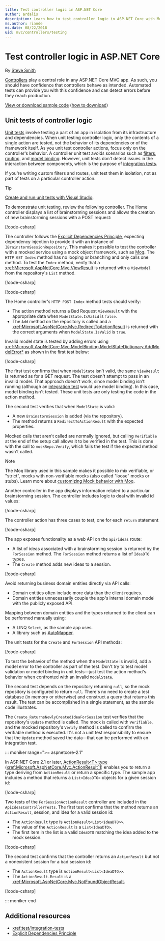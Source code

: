 ```yaml
---
title: Test controller logic in ASP.NET Core
author: ardalis
description: Learn how to test controller logic in ASP.NET Core with Moq and xUnit.
ms.author: riande
ms.date: 08/22/2018
uid: mvc/controllers/testing
---
```

# Test controller logic in ASP.NET Core

By [Steve Smith](https://ardalis.com/)

[Controllers](xref:mvc/controllers/actions) play a central role in any ASP.NET Core MVC app. As such, you should have confidence that controllers behave as intended. Automated tests can provide you with this confidence and can detect errors before they reach production.

[View or download sample code](https://github.com/aspnet/Docs/tree/master/aspnetcore/mvc/controllers/testing/sample) ([how to download](xref:tutorials/index#how-to-download-a-sample))

## Unit tests of controller logic

[Unit tests](/dotnet/articles/core/testing/unit-testing-with-dotnet-test) involve testing a part of an app in isolation from its infrastructure and dependencies. When unit testing controller logic, only the contents of a single action are tested, not the behavior of its dependencies or of the framework itself. As you unit test controller actions, focus only on the controller's behavior. A controller unit test avoids scenarios such as [filters](xref:mvc/controllers/filters), [routing](xref:fundamentals/routing), and [model binding](xref:mvc/models/model-binding). However, unit tests don't detect issues in the interaction between components, which is the purpose of [integration tests](xref:test/integration-tests).

If you're writing custom filters and routes, unit test them in isolation, not as part of tests on a particular controller action.

> [!TIP]
> [Create and run unit tests with Visual Studio](/visualstudio/test/unit-test-your-code).

To demonstrate unit testing, review the following controller. The Home controller displays a list of brainstorming sessions and allows the creation of new brainstorming sessions with a POST request:

[!code-csharp[](testing/sample/TestingControllersSample/src/TestingControllersSample/Controllers/HomeController.cs?highlight=12,16,21,42,43)]

The controller follows the [Explicit Dependencies Principle](/dotnet/standard/modern-web-apps-azure-architecture/architectural-principles#explicit-dependencies), expecting dependency injection to provide it with an instance of `IBrainstormSessionRepository`. This makes it possible to test the controller with a mocked service using a mock object framework, such as [Moq](https://www.nuget.org/packages/Moq/). The `HTTP GET Index` method has no looping or branching and only calls one method. To test the `Index` method, verify that a <xref:Microsoft.AspNetCore.Mvc.ViewResult> is returned with a `ViewModel` from the repository's `List` method.

[!code-csharp[](testing/sample/TestingControllersSample/tests/TestingControllersSample.Tests/UnitTests/HomeControllerTests.cs?name=snippet_Index_ReturnsAViewResult_WithAListOfBrainstormSessions)]

[!code-csharp[](testing/sample/TestingControllersSample/tests/TestingControllersSample.Tests/UnitTests/HomeControllerTests.cs?name=snippet_GetTestSessions)]

The Home controller's `HTTP POST Index` method tests should verify:

* The action method returns a Bad Request `ViewResult` with the appropriate data when `ModelState.IsValid` is `false`.
* The `Add` method on the repository is called and a <xref:Microsoft.AspNetCore.Mvc.RedirectToActionResult> is returned with the correct arguments when `ModelState.IsValid` is `true`.

Invalid model state is tested by adding errors using <xref:Microsoft.AspNetCore.Mvc.ModelBinding.ModelStateDictionary.AddModelError*> as shown in the first test below:

[!code-csharp[](testing/sample/TestingControllersSample/tests/TestingControllersSample.Tests/UnitTests/HomeControllerTests.cs?name=snippet_ModelState_ValidOrInvalid&highlight=8,15-16,37-39)]

The first test confirms that when `ModelState` isn't valid, the same `ViewResult` is returned as for a GET request. The test doesn't attempt to pass in an invalid model. That approach doesn't work, since model binding isn't running (although an [integration test](xref:test/integration-tests) would use model binding). In this case, model binding isn't tested. These unit tests are only testing the code in the action method.

The second test verifies that when `ModelState` is valid:

* A new `BrainstormSession` is added (via the repository).
* The method returns a `RedirectToActionResult` with the expected properties.

Mocked calls that aren't called are normally ignored, but calling `Verifiable` at the end of the setup call allows it to be verified in the test. This is done with the call to `mockRepo.Verify`, which fails the test if the expected method wasn't called.

> [!NOTE]
> The Moq library used in this sample makes it possible to mix verifiable, or "strict", mocks with non-verifiable mocks (also called "loose" mocks or stubs). Learn more about [customizing Mock behavior with Moq](https://github.com/Moq/moq4/wiki/Quickstart#customizing-mock-behavior).

Another controller in the app displays information related to a particular brainstorming session. The controller includes logic to deal with invalid id values:

[!code-csharp[](testing/sample/TestingControllersSample/src/TestingControllersSample/Controllers/SessionController.cs?name=snippet1&highlight=12-15,17-21)]

The controller action has three cases to test, one for each `return` statement:

[!code-csharp[](testing/sample/TestingControllersSample/tests/TestingControllersSample.Tests/UnitTests/SessionControllerTests.cs?name=snippet1&highlight=11-13,30-31,48-52)]

The app exposes functionality as a web API on the `api/ideas` route:

* A list of ideas associated with a brainstorming session is returned by the `ForSession` method. The `ForSession` method returns a list of `IdeaDTO` types.
* The `Create` method adds new ideas to a session.

[!code-csharp[](testing/sample/TestingControllersSample/src/TestingControllersSample/Api/IdeasController.cs?name=snippet1&highlight=1,21)]

Avoid returning business domain entities directly via API calls:

* Domain entities often include more data than the client requires.
* Domain entities unnecessarily couple the app's internal domain model with the publicly exposed API.

Mapping between domain entities and the types returned to the client can be performed manually using:

* A LINQ `Select`, as the sample app uses.
* A library such as [AutoMapper](https://github.com/AutoMapper/AutoMapper).

The unit tests for the `Create` and `ForSession` API methods:

[!code-csharp[](testing/sample/TestingControllersSample/tests/TestingControllersSample.Tests/UnitTests/ApiIdeasControllerTests.cs?name=snippet_ApiIdeasControllerTests&highlight=2,7,13,17,30,34,60-65,69,82-83,87,99-103)]

To test the behavior of the method when the `ModelState` is invalid, add a model error to the controller as part of the test. Don't try to test model validation or model binding in unit tests&mdash;just test the action method's behavior when confronted with an invalid `ModelState`.

The second test depends on the repository returning `null`, so the mock repository is configured to return `null`. There's no need to create a test database (in memory or otherwise) and construct a query that returns this result. The test can be accomplished in a single statement, as the sample code illustrates.

The `Create_ReturnsNewlyCreatedIdeaForSession` test verifies that the repository's `Update` method is called. The mock is called with `Verifiable`, and the mocked repository's `Verify` method is called to confirm the verifiable method is executed. It's not a unit test responsibility to ensure that the `Update` method saved the data&mdash;that can be performed with an integration test.

::: moniker range=">= aspnetcore-2.1"

In ASP.NET Core 2.1 or later, [ActionResult&lt;T&gt; type](xref:web-api/action-return-types#actionresultt-type) (<xref:Microsoft.AspNetCore.Mvc.ActionResult`1>) enables you to return a type deriving from `ActionResult` or return a specific type. The sample app includes a method that returns a `List<IdeaDTO>` objects for a given session id:

[!code-csharp[](testing/sample/TestingControllersSample/src/TestingControllersSample/Api/IdeasController.cs?name=snippet_ActionResult)]

Two tests of the `ForSessionActionResult` controller are included in the `ApiIdeasControllerTests`. The first test confirms that the method returns an `ActionResult`, session, and idea for a valid session id:

* The `ActionResult` type is `ActionResult<List<IdeaDTO>>`.
* The value of the `ActionResult` is a `List<IdeaDTO>`.
* The first item in the list is a valid `IdeaDTO` matching the idea added to the mock session.

[!code-csharp[](testing/sample/TestingControllersSample/tests/TestingControllersSample.Tests/UnitTests/ApiIdeasControllerTests.cs?name=snippet_ActionResult&highlight=14-15,17)]

The second test confirms that the controller returns an `ActionResult` but not a nonexistent session for a bad session id:

* The `ActionResult` type is `ActionResult<List<IdeaDTO>>`.
* The `ActionResult.Result` is a <xref:Microsoft.AspNetCore.Mvc.NotFoundObjectResult>.

[!code-csharp[](testing/sample/TestingControllersSample/tests/TestingControllersSample.Tests/UnitTests/ApiIdeasControllerTests.cs?name=snippet_ActionResultNotFoundObjectResult&highlight=13-14)]

::: moniker-end

## Additional resources

* <xref:test/integration-tests>
* [Explicit Dependencies Principle](http://deviq.com/explicit-dependencies-principle/)

